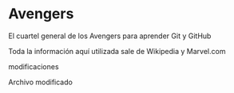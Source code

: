 # Avengers

El cuartel general de los Avengers para aprender Git y GitHub

Toda la información aquí utilizada sale de Wikipedia y Marvel.com


modificaciones

Archivo modificado
